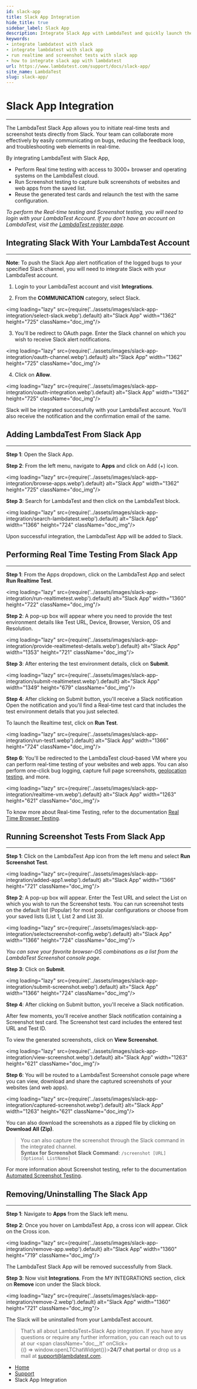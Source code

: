 ```yaml
---
id: slack-app
title: Slack App Integration
hide_title: true
sidebar_label: Slack App
description: Integrate Slack App with LambdaTest and quickly launch the real-time and screenshot tests directly from Slack. Collaborate faster with your teammates on issues and fasten the feedback cycle.
keywords:
- integrate lambdatest with slack
- integrate lambdatest with slack app
- run realtime and screenshot tests with slack app
- how to integrate slack app with lambdatest
url: https://www.lambdatest.com/support/docs/slack-app/
site_name: LambdaTest
slug: slack-app/
---
```


<script type="application/ld+json"
      dangerouslySetInnerHTML={{ __html: JSON.stringify({
       "@context": "https://schema.org",
        "@type": "BreadcrumbList",
        "itemListElement": [{
          "@type": "ListItem",
          "position": 1,
          "name": "LambdaTest",
          "item": "https://www.lambdatest.com/"
        },{
          "@type": "ListItem",
          "position": 2,
          "name": "Support",
          "item": "https://www.lambdatest.com/support/docs/"
        },{
          "@type": "ListItem",
          "position": 4,
          "name": "Slack App Integration",
          "item": "https://www.lambdatest.com/support/docs/slack-app/"
        }]
      })
    }}
></script>

# Slack App Integration

* * *

The LambdaTest Slack App allows you to initiate real-time tests and screenshot tests directly from Slack. Your team can collaborate more effectively by easily communicating on bugs, reducing the feedback loop, and troubleshooting web elements in real-time.

By integrating LambdaTest with Slack App,

* Perform Real time testing with access to 3000+ browser and operating systems on the LambdaTest cloud.
* Run Screenshot testing to capture bulk screenshots of websites and web apps from the saved list. 
* Reuse the generated test cards and relaunch the test with the same configuration.

*To perform the Real-time testing and Screenshot testing, you will need to login with your LambdaTest Account. If you don’t have an account on LambdaTest, visit the [LambdaTest register page](https://accounts.lambdatest.com/register).*


## Integrating Slack With Your LambdaTest Account
* * *

>
**Note**: To push the Slack App alert notification of the logged bugs to your specified Slack channel, you will need to integrate Slack with your LambdaTest account.


1. Login to your LambdaTest account and visit **Integrations**.

2. From the **COMMUNICATION** category, select Slack.

<img loading="lazy" src={require('../assets/images/slack-app-integration/select-slack.webp').default} alt="Slack App"  width="1362" height="725" className="doc_img"/>

3. You'll be redirect to OAuth page. Enter the Slack channel on which you wish to receive Slack alert notifications.

<img loading="lazy" src={require('../assets/images/slack-app-integration/oauth-channel.webp').default} alt="Slack App"  width="1362" height="725" className="doc_img"/>

4. Click on **Allow**.

<img loading="lazy" src={require('../assets/images/slack-app-integration/oauth-integration.webp').default} alt="Slack App"  width="1362" height="725" className="doc_img"/>

Slack will be integrated successfully with your LambdaTest account. You'll also receive the notification and the confirmation email of the same.

## Adding LambdaTest From Slack App
***

**Step 1**: Open the Slack App.

**Step 2**: From the left menu, navigate to **Apps** and click on Add (+) icon.

<img loading="lazy" src={require('../assets/images/slack-app-integration/browse-apps.webp').default} alt="Slack App"  width="1362" height="725" className="doc_img"/>

**Step 3**: Search for LambdaTest and then click on the LambdaTest block.

<img loading="lazy" src={require('../assets/images/slack-app-integration/search-lambdatest.webp').default} alt="Slack App" width="1366" height="724" className="doc_img"/>

Upon successful integration, the LambdaTest App will be added to Slack. 

## Performing Real Time Testing From Slack App
* * *

**Step 1**: From the Apps dropdown, click on the LambdaTest App and select **Run Realtime Test**.

<img loading="lazy" src={require('../assets/images/slack-app-integration/run-realtimetest.webp').default} alt="Slack App" width="1360" height="722" className="doc_img"/>

**Step 2**: A pop-up box will appear where you need to provide the test environment details like Test URL, Device, Browser, Version, OS and Resolution.

<img loading="lazy" src={require('../assets/images/slack-app-integration/provide-realtimetest-details.webp').default} alt="Slack App" width="1353" height="721" className="doc_img"/>

**Step 3**: After entering the test environment details, click on **Submit**.

<img loading="lazy" src={require('../assets/images/slack-app-integration/submit-realtimetest.webp').default} alt="Slack App" width="1349" height="679" className="doc_img"/>

**Step 4**: After clicking on Submit button, you'll receive a Slack notification <br/>Open the notification and you'll find a Real-time test card that includes the test environment details that you just selected. 

To launch the Realtime test, click on **Run Test**.

<img loading="lazy" src={require('../assets/images/slack-app-integration/run-test1.webp').default} alt="Slack App" width="1366" height="724" className="doc_img"/>

**Step 6**: You'll be redirected to the LambdaTest cloud-based VM where you can perform real-time testing of your websites and web apps. You can also perform one-click bug logging, capture full page screenshots, [geolocation testing](https://www.lambdatest.com/geolocation-testing), and more.

<img loading="lazy" src={require('../assets/images/slack-app-integration/realtime-vm.webp').default} alt="Slack App" width="1263" height="621" className="doc_img"/>

To know more about Real-time Testing, refer to the documentation [Real Time Browser Testing](/docs/getting-started-with-desktop-browser-real-time-testing/).

## Running Screenshot Tests From Slack App
* * *

**Step 1**: Click on the LambdaTest App icon from the left menu and select **Run Screenshot Test**.

<img loading="lazy" src={require('../assets/images/slack-app-integration/added-app1.webp').default} alt="Slack App" width="1366" height="721" className="doc_img"/>

**Step 2**: A pop-up box will appear. Enter the Test URL and select the List on which you wish to run the Screenshot tests. You can run screenshot tests on the default list (Popular) for most popular configurations or choose from your saved lists (List 1, List 2 and List 3).

<img loading="lazy" src={require('../assets/images/slack-app-integration/selectscreenshot-config.webp').default} alt="Slack App" width="1366" height="724" className="doc_img"/>

*You can save your favorite browser-OS combinations as a list from the LambdaTest Screenshot console page.*

**Step 3**: Click on **Submit**.

<img loading="lazy" src={require('../assets/images/slack-app-integration/submit-screenshot.webp').default} alt="Slack App" width="1366" height="724" className="doc_img"/>

**Step 4**: After clicking on Submit button, you'll receive a Slack notification. 

After few moments, you'll receive another Slack notification containing a Screenshot test card. The Screenshot test card includes the entered test URL and Test ID. 

To view the generated screenshots, click on **View Screenshot**.

<img loading="lazy" src={require('../assets/images/slack-app-integration/view-screenshot.webp').default} alt="Slack App" width="1263" height="621" className="doc_img"/>

**Step 6**: You will be routed to a LambdaTest Screenshot console page where you can view, download and share the captured screenshots of your websites (and web apps).

<img loading="lazy" src={require('../assets/images/slack-app-integration/captured-screenshot.webp').default} alt="Slack App" width="1263" height="621" className="doc_img"/>

You can also download the screenshots as a zipped file by clicking on **Download All (Zip)**.

>You can also capture the screenshot through the Slack command in the integrated channel. <br/>**Syntax for Screenshot Slack Command**: `/screenshot [URL] [Optional ListName]`

For more information about Screenshot testing, refer to the documentation [Automated Screenshot Testing](/docs/automated-screenshot-testing/).


## Removing/Uninstalling The Slack App
* * *

**Step 1**: Navigate to **Apps**  from the Slack left menu.

**Step 2**: Once you hover on LambdaTest App, a cross icon will appear. Click on the Cross icon.

<img loading="lazy" src={require('../assets/images/slack-app-integration/remove-app.webp').default} alt="Slack App" width="1360" height="719" className="doc_img"/>

The LambdaTest Slack App will be removed successfully from Slack.

**Step 3**: Now visit **Integrations**. From the MY INTEGRATIONS section, click on **Remove** icon under the Slack block.

<img loading="lazy" src={require('../assets/images/slack-app-integration/remove-2.webp').default} alt="Slack App" width="1360" height="721"  className="doc_img"/>

The Slack will be uninstalled from your LambdaTest account.

> That’s all about LambdaTest+Slack App integration. If you have any questions or require any further information, you can reach out to us at our <span className="doc__lt" onClick={() => window.openLTChatWidget()}>**24/7 chat portal**</span> or drop us a mail at support@lambdatest.com.

<nav aria-label="breadcrumbs">
  <ul className="breadcrumbs">
    <li className="breadcrumbs__item">
      <a className="breadcrumbs__link" href="https://www.lambdatest.com">Home</a>
    </li>
    <li className="breadcrumbs__item">
      <a className="breadcrumbs__link" target="_self" href="https://www.lambdatest.com/support/docs/">Support</a>
    </li>
    <li className="breadcrumbs__item breadcrumbs__item--active">
      <span className="breadcrumbs__link">
        Slack App Integration
      </span>
    </li>
  </ul>
</nav>